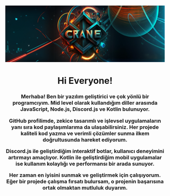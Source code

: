 

<p align=center>
<img src="https://github.com/cranedevs/cranedevs/blob/main/cranethub.png" alt="">
</p>
<h1 align="center">Hi Everyone!</h1>


<h3 style="text-align:center;">
Merhaba! Ben bir yazılım geliştirici ve çok yönlü bir programcıyım. Mid level olarak kullandığım diller arasında JavaScript, Node.js, Discord.js ve Kotlin bulunuyor.

GitHub profilimde, zekice tasarımlı ve işlevsel uygulamaların yanı sıra kod paylaşımlarıma da ulaşabilirsiniz. Her projede kaliteli kod yazma ve verimli çözümler sunma ilkem doğrultusunda hareket ediyorum.

Discord.js ile geliştirdiğim interaktif botlar, kullanıcı deneyimini artırmayı amaçlıyor. Kotlin ile geliştirdiğim mobil uygulamalar ise kullanım kolaylığı ve performansı bir arada sunuyor.

Her zaman en iyisini sunmak ve geliştirmek için çalışıyorum. Eğer bir projede çalışma fırsatı bulursam, o projenin başarısına ortak olmaktan mutluluk duyarım.
</h3>
